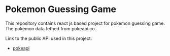# Pokemon Guessing Game

This repository contains react js based project for pokemon guessing game. The pokemon data fethed from pokeapi.co.

Link to the public API used in this project:

- [pokeapi](https://pokeapi.co)